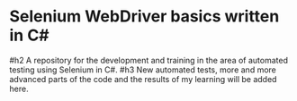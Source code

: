 # Selenium WebDriver basics written in C#
#h2 A repository for the development and training in the area of automated testing using Selenium in C#. 
#h3 New automated tests, more and more advanced parts of the code and the results of my learning will be added here.
